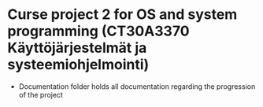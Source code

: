 # Curse project 2 for OS and system programming (CT30A3370 Käyttöjärjestelmät ja systeemiohjelmointi)
- Documentation folder holds all documentation regarding the progression of the project

